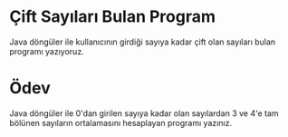 # Çift Sayıları Bulan Program
Java döngüler ile kullanıcının girdiği sayıya kadar çift olan sayıları bulan programı yazıyoruz.

# Ödev
Java döngüler ile 0'dan girilen sayıya kadar olan sayılardan 3 ve 4'e tam bölünen sayıların ortalamasını hesaplayan programı yazınız.
